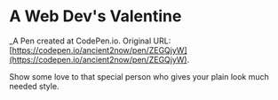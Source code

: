 # A Web Dev's Valentine
 _A Pen created at CodePen.io. Original URL: [https://codepen.io/ancient2now/pen/ZEGQjyW](https://codepen.io/ancient2now/pen/ZEGQjyW).

 Show some love to that special person who gives your plain look much needed style.